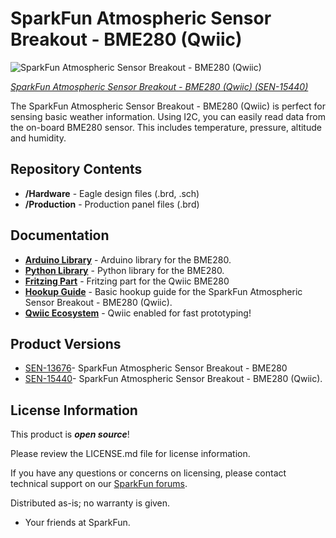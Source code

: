 SparkFun Atmospheric Sensor Breakout - BME280 (Qwiic)
========================================

![SparkFun Atmospheric Sensor Breakout - BME280 (Qwiic)](https://cdn.sparkfun.com/assets/parts/1/4/0/1/4/15440-SparkFun_Atmospheric_Sensor_Breakout_-_BME280__Qwiic_-04a.jpg)

[*SparkFun Atmospheric Sensor Breakout - BME280 (Qwiic) (SEN-15440)*](https://www.sparkfun.com/products/15440)

The SparkFun Atmospheric Sensor Breakout - BME280 (Qwiic) is perfect for sensing basic weather information. Using I2C, you can easily read data from the on-board BME280 sensor. This includes temperature, pressure, altitude and humidity.

Repository Contents
-------------------
* **/Hardware** - Eagle design files (.brd, .sch)
* **/Production** - Production panel files (.brd)

Documentation
--------------
* **[Arduino Library](https://github.com/sparkfun/SparkFun_BME280_Arduino_Library/)** - Arduino library for the BME280.
* **[Python Library](https://github.com/sparkfun/Qwiic_BME280_Py)** - Python library for the BME280.
* **[Fritzing Part](https://github.com/sparkfun/Fritzing_Parts/tree/main/products/15440_sfe_qwiic_atmospheric_sensor_BME280_pressure_humidity_temperature.fzpz)** - Fritzing part for the Qwiic BME280
* **[Hookup Guide](https://learn.sparkfun.com/tutorials/qwiic-atmospheric-sensor-bme280-hookup-guide)** - Basic hookup guide for the SparkFun Atmospheric Sensor Breakout - BME280 (Qwiic).
* **[Qwiic Ecosystem](https://www.sparkfun.com/qwiic)** - Qwiic enabled for fast prototyping!

Product Versions
----------------
* [SEN-13676](https://www.sparkfun.com/products/13676)- SparkFun Atmospheric Sensor Breakout - BME280
* [SEN-15440](https://www.sparkfun.com/products/15440)- SparkFun Atmospheric Sensor Breakout - BME280 (Qwiic).

License Information
-------------------

This product is _**open source**_! 

Please review the LICENSE.md file for license information. 

If you have any questions or concerns on licensing, please contact technical support on our [SparkFun forums](https://forum.sparkfun.com/viewforum.php?f=152).

Distributed as-is; no warranty is given.

- Your friends at SparkFun.

_<COLLABORATION CREDIT>_
